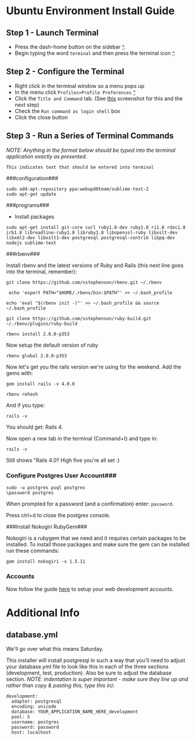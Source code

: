 Ubuntu Environment Install Guide
===================

Step 1 - Launch Terminal
----------

* Press the dash-home button on the sidebar [^](http://i.imgur.com/6Y16pS1.jpg).
* Begin typing the word `terminal` and then press the terminal icon [^](http://i.imgur.com/xU4rZSW.png).

Step 2 - Configure the Terminal
---------------

* Right click in the terminal window so a menu pops up
* In the menu click `Profiles>Profile Preferences` [^](http://i.imgur.com/RwbAyOK.png)
* Click the `Title and Command` tab.  (See [this](http://i.imgur.com/iioFIpF.png) screenshot for this and the next step)
* Check the `Run command as login shell` box
* Click the close button

Step 3 - Run a Series of Terminal Commands
-----------

_NOTE: Anything in the format below should be typed into the terminal application exactly as presented._

```
This indicates text that should be entered into terminal
```

###configuration###

```
sudo add-apt-repository ppa:webupd8team/sublime-text-2
sudo apt-get update
```

###programs###

* Install packages

```
sudo apt-get install git-core curl ruby1.8-dev ruby1.8 ri1.8 rdoc1.8 irb1.8 libreadline-ruby1.8 libruby1.8 libopenssl-ruby libxslt-dev libxml2-dev libxslt1-dev postgresql postgresql-contrib libpq-dev nodejs sublime-text
```


###rbenv###

Install rbenv and the latest versions of Ruby and Rails (this next line goes into the terminal, remember):


```
git clone https://github.com/sstephenson/rbenv.git ~/.rbenv
```


```
 echo 'export PATH="$HOME/.rbenv/bin:$PATH"' >> ~/.bash_profile
```

```
echo 'eval "$(rbenv init -)"' >> ~/.bash_profile && source ~/.bash_profile
```


```
git clone https://github.com/sstephenson/ruby-build.git ~/.rbenv/plugins/ruby-build
```

```
rbenv install 2.0.0-p353
```

Now setup the default version of ruby

```
rbenv global 2.0.0-p353
```

Now let's get you the rails version we're using for the weekend. Add the gems with:

```
gem install rails -v 4.0.0
```

```
rbenv rehash
```

And if you type:

```
rails -v
```

You should get: Rails 4.

Now open a new tab in the terminal (Command+t) and type in:

```
rails -v
```

Still shows "Rails 4.0? High five you're all set :)




### Configure Postgres User Account###

```
sudo -u postgres psql postgres
\password postgres
```

When prompted for a password (and a confirmation) enter: `password`.

Press ctrl+d to close the postgres console.



###Install Nokogiri RubyGem###

Nokogiri is a rubygem that we need and it requires certain packages to be installed.  To install those packages and make sure the gem can be installed run these commands:

```
gem install nokogiri -v 1.5.11
```

### Accounts

Now follow the guide [here](https://github.com/FirehoseWeekend/install-guide/blob/master/accounts.md) to setup your web development accounts.




Additional Info
======

database.yml
------

We'll go over what this means Saturday.

This installer will install postgresql in such a way that you'll need to adjust your database.yml file to look like this in each of the three sections (development, test, production).  Also be sure to adjust the database section.  _NOTE: indentation is super important - make sure they line up and rather than copy & pasting this, type this in)_:

```
development:
  adapter: postgresql
  encoding: unicode
  database: YOUR_APPLICATION_NAME_HERE_development
  pool: 5
  username: postgres
  password: password
  host: localhost
```
